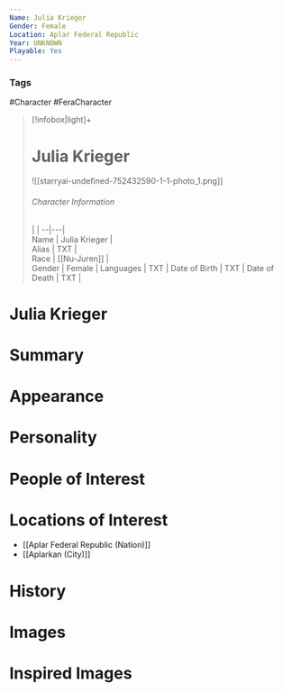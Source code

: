 ```yaml
---
Name: Julia Krieger  
Gender: Female
Location: Aplar Federal Republic
Year: UNKNOWN
Playable: Yes
---
```


### Tags
#Character #FeraCharacter 

> [!infobox|light]+  
> # Julia Krieger  
> ![[starryai-undefined-752432590-1-1-photo_1.png]]
> ###### Character Information
>  |   |
> --|---|  
> Name | Julia Krieger |  
> Alias | TXT |  
> Race | [[Nu-Juren]] |  
> Gender | Female |
> Languages | TXT |
> Date of Birth | TXT |
> Date of Death | TXT |

# Julia Krieger

# Summary

# Appearance

# Personality

# People of Interest

# Locations of Interest
- [[Aplar Federal Republic (Nation)]]
- [[Aplarkan (City)]]
# History

# Images

# Inspired Images
